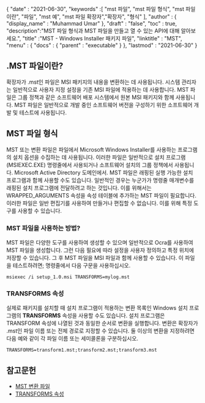 {
  "date" : "2021-06-30",
  "keywords" :[ "mst 파일", "mst 파일 형식", "mst 파일이란", "파일", "mst 예", "mst 파일 확장자","확장자", "형식" ],
  "author" : {
    "display_name" : "Muhammad Umar"
},
  "draft" : "false",
  "toc" : true,
  "description":"MST 파일 형식과 MST 파일을 만들고 열 수 있는 API에 대해 알아보세요.",
  "title" :"MST - Windows Installer 패키지 파일",
  "linktitle" : "MST",
  "menu" : {
    "docs" : {
      "parent" : "executable"
}
},
  "lastmod" : "2021-06-30"
}

## .MST 파일이란?
확장자가 .mst인 파일은 MSI 패키지의 내용을 변환하는 데 사용됩니다. 시스템 관리자는 일반적으로 사용자 지정 설정을 기존 MSI 파일에 적용하는 데 사용합니다. MST 파일은 그룹 정책과 같은 소프트웨어 배포 시스템에서 원본 MSI 패키지와 함께 사용됩니다. MST 파일은 일반적으로 개발 중인 소프트웨어 버전을 구성하기 위한 소프트웨어 개발 및 테스트에 사용됩니다.

## MST 파일 형식
MST 또는 변환 파일은 파일에서 Microsoft Windows Installer를 사용하는 프로그램의 설치 옵션을 수집하는 데 사용됩니다. 이러한 파일은 일반적으로 설치 프로그램(MSIEXEC.EXE) 명령줄에서 사용되거나 소프트웨어 설치의 그룹 정책에서 사용됩니다. Microsoft Active Directory 도메인에서. MST 파일은 래핑된 실행 가능한 설치 프로그램과 함께 사용할 수도 있습니다. 일반적인 경우는 누군가가 명령줄 매개변수를 래핑된 설치 프로그램에 전달하려고 하는 것입니다. 이를 위해서는 WRAPPED_ARGUMENTS 속성을 속성 테이블에 추가하는 MST 파일이 필요합니다. 이러한 파일은 일반 편집기를 사용하여 만들거나 편집할 수 없습니다. 이를 위해 특정 도구를 사용할 수 있습니다.

### MST 파일을 사용하는 방법?
MST 파일은 다양한 도구를 사용하여 생성할 수 있으며 일반적으로 Ocra를 사용하여 MST 파일을 생성합니다. 그런 다음 필요에 따라 설정을 사용자 정의하고 특정 위치에 저장할 수 있습니다. 그 후 MST 파일을 MSI 파일과 함께 사용할 수 있습니다. 이 파일을 테스트하려면; 명령줄에서 다음 구문을 사용하십시오.

```
msiexec /i setup_1.0.msi TRANSFORMS=mylog.mst
```
### TRANSFORMS 속성

실제로 패키지를 설치할 때 설치 프로그램이 적용하는 변환 목록인 Windows 설치 프로그램의 **TRANSFORMS** 속성을 사용할 수도 있습니다. 설치 프로그램은 TRANSFORM 속성에 나열된 것과 동일한 순서로 변환을 실행합니다. 변환은 확장자가 .mst인 파일 이름 또는 전체 경로로 지정할 수 있습니다. 둘 이상의 변환을 지정하려면 다음 예와 같이 각 파일 이름 또는 세미콜론을 구분하십시오.

```
TRANSFORMS=transform1.mst;transform2.mst;transform3.mst
```

## 참고문헌

* [MST 변환 파일](https://www.exemsi.com/documentation/mst-transformation-files/)
* [TRANSFORMS 속성](https://learn.microsoft.com/en-us/windows/win32/msi/transforms)


